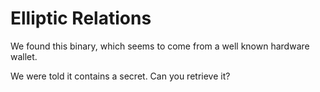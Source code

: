 # Elliptic Relations

We found this binary, which seems to come from a well known hardware wallet.

We were told it contains a secret. Can you retrieve it?
